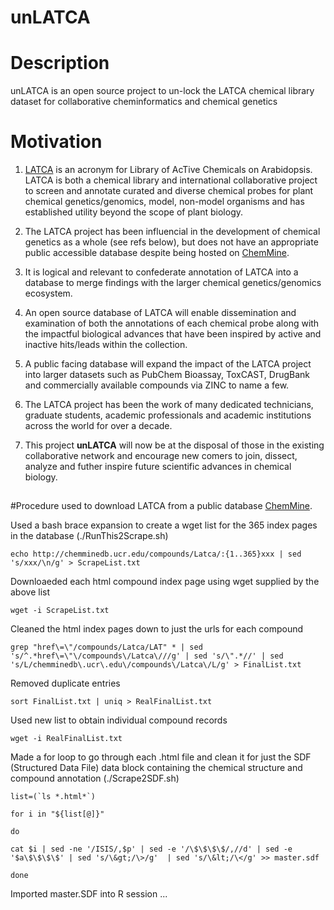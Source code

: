 # unLATCA
##
# Description

unLATCA is an open source project to un-lock the LATCA chemical library dataset for collaborative cheminformatics and chemical genetics

##
# Motivation 

1. [LATCA](http://www.thecutlerlab.org/2008/05/latca.html) is an acronym for Library of AcTive Chemicals on Arabidopsis. LATCA is both a chemical library and international collaborative project to screen and annotate curated and diverse chemical probes for plant chemical genetics/genomics, model,  non-model organisms and has established utility beyond the scope of plant biology.

1. The LATCA project has been influencial in the development of chemical genetics as a whole (see refs below), but does not have an appropriate public accessible database despite being hosted on [ChemMine](http://chemminedb.ucr.edu/compounds/Latca/).


1. It is logical and relevant to confederate annotation of LATCA into a database to merge findings with the larger chemical genetics/genomics ecosystem.

1. An open source database of LATCA will enable dissemination and examination of both the annotations of each chemical probe along with the impactful biological advances that have been inspired by active and inactive hits/leads within the collection. 

1. A public facing database will expand the impact of the LATCA project into larger datasets such as PubChem Bioassay, ToxCAST, DrugBank and commercially available compounds via ZINC to name a few.


1. The LATCA project has been the work of many dedicated technicians, graduate students, academic professionals and academic institutions across the world for over a decade. 

1. This project **unLATCA** will now be at the disposal of those in the existing collaborative network and encourage new comers to join, dissect, analyze and futher inspire future scientific advances in chemical biology.

##
#Procedure used to download LATCA from a public database [ChemMine](http://chemminedb.ucr.edu/compounds/Latca/).


Used a bash brace expansion to create a wget list for the 365 index pages in the database (./RunThis2Scrape.sh)

`echo http://chemminedb.ucr.edu/compounds/Latca/:{1..365}xxx | sed 's/xxx/\n/g' > ScrapeList.txt`

Downloaeded each html compound index page using wget supplied by the above list

`wget -i ScrapeList.txt`

Cleaned the html index pages down to just the urls for each compound

`grep "href\=\"/compounds/Latca/LAT" * | sed 's/^.*href\=\"\/compounds\/Latca\///g' | sed 's/\".*//' | sed 's/L/chemminedb\.ucr\.edu\/compounds\/Latca\/L/g' > FinalList.txt`

Removed duplicate entries

`sort FinalList.txt | uniq > RealFinalList.txt`

Used new list to obtain individual compound records

`wget -i RealFinalList.txt`

Made a for loop to go through each .html file and clean it for just the SDF (Structured Data File) data block containing the chemical structure and compound annotation (./Scrape2SDF.sh)

```list=(`ls *.html*`)```

`for i in "${list[@]}"`

`do`

`cat $i | sed -ne '/ISIS/,$p' | sed -e '/\$\$\$\$/,//d' | sed -e '$a\$\$\$\$' | sed 's/\&gt;/\>/g'  | sed 's/\&lt;/\</g' >> master.sdf`

`done`


Imported master.SDF into R session ...




